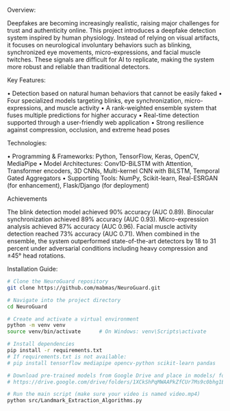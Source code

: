 Overview:

Deepfakes are becoming increasingly realistic, raising major challenges for trust and authenticity online. This project introduces a deepfake detection system inspired by human physiology. 
Instead of relying on visual artifacts, it focuses on neurological involuntary behaviors such as blinking, synchronized eye movements, micro-expressions, and facial muscle twitches. 
These signals are difficult for AI to replicate, making the system more robust and reliable than traditional detectors.

Key Features:

• Detection based on natural human behaviors that cannot be easily faked
• Four specialized models targeting blinks, eye synchronization, micro-expressions, and muscle activity
• A rank-weighted ensemble system that fuses multiple predictions for higher accuracy
• Real-time detection supported through a user-friendly web application
• Strong resilience against compression, occlusion, and extreme head poses

Technologies:

• Programming & Frameworks: Python, TensorFlow, Keras, OpenCV, MediaPipe
• Model Architectures: Conv1D-BiLSTM with Attention, Transformer encoders, 3D CNNs, Multi-kernel CNN with BiLSTM, Temporal Gated Aggregators
• Supporting Tools: NumPy, Scikit-learn, Real-ESRGAN (for enhancement), Flask/Django (for deployment)

Achievements

The blink detection model achieved 90% accuracy (AUC 0.89). Binocular synchronization achieved 89% accuracy (AUC 0.93). Micro-expression analysis achieved 87% accuracy (AUC 0.96). Facial muscle 
activity detection reached 73% accuracy (AUC 0.71). When combined in the ensemble, the system outperformed state-of-the-art detectors by 18 to 31 percent under adversarial conditions including 
heavy compression and ±45° head rotations.


Installation Guide:

```bash
# Clone the NeuroGuard repository
git clone https://github.com/mabmas/NeuroGuard.git

# Navigate into the project directory
cd NeuroGuard

# Create and activate a virtual environment
python -m venv venv
source venv/bin/activate      # On Windows: venv\Scripts\activate

# Install dependencies
pip install -r requirements.txt
# If requirements.txt is not available:
# pip install tensorflow mediapipe opencv-python scikit-learn pandas

# Download pre-trained models from Google Drive and place in models/ folder
# https://drive.google.com/drive/folders/1XCkShPqMWAAPkZfCUr7Ms9c0bhg1ET25?usp=drive_link

# Run the main script (make sure your video is named video.mp4)
python src/Landmark_Extraction_Algorithms.py


